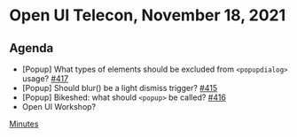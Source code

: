 # Open UI Telecon, November 18, 2021

## Agenda
  - [Popup] What types of elements should be excluded from `<popupdialog>` usage? [#417](https://github.com/openui/open-ui/issues/417)
  - [Popup] Should blur() be a light dismiss trigger? [#415](https://github.com/openui/open-ui/issues/415)
  - [Popup] Bikeshed: what should `<popup>` be called? [#416](https://github.com/openui/open-ui/issues/416)
  - Open UI Workshop?

[Minutes](https://www.w3.org/2021/12/02-openui-minutes.html)
